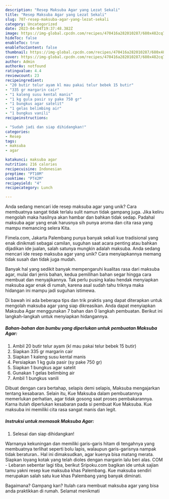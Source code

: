 ```yaml
---
description: "Resep Maksuba Agar yang Lezat Sekali"
title: "Resep Maksuba Agar yang Lezat Sekali"
slug: 707-resep-maksuba-agar-yang-lezat-sekali
category: Uncategorized
date: 2023-04-04T19:37:48.382Z
image: https://img-global.cpcdn.com/recipes/470416a282010287/680x482cq70/maksuba-agar-foto-resep-utama.jpg
hideToc: false
enableToc: true
enableTocContent: false
thumbnail: https://img-global.cpcdn.com/recipes/470416a282010287/680x482cq70/maksuba-agar-foto-resep-utama.jpg
cover: https://img-global.cpcdn.com/recipes/470416a282010287/680x482cq70/maksuba-agar-foto-resep-utama.jpg
author: Admin
authorAv: notfound
ratingvalue: 4.4
reviewcount: 23
recipeingredient:
- "20 butir telur ayam kl mau pakai telur bebek 15 butir"
- "335 gr margarin cair"
- "1 kaleng susu kental manis"
- "1 kg gula pasir sy pake 750 gr"
- "1 bungkus agar satelit"
- "1 gelas belimbing air"
- "1 bungkus vanili"
recipeinstructions:

- "Sudah jadi dan siap dihidangkan!"
categories:
- Resep
tags:
- maksuba
- agar

katakunci: maksuba agar 
nutrition: 216 calories
recipecuisine: Indonesian
preptime: "PT10M"
cooktime: "PT42M"
recipeyield: "4"
recipecategory: Lunch

---
```





Anda sedang mencari ide resep maksuba agar yang unik? Cara membuatnya sangat tidak terlalu sulit namun tidak gampang juga. Jika keliru mengolah maka hasilnya akan hambar dan bahkan tidak sedap. Padahal maksuba agar yang enak harusnya sih punya aroma dan cita rasa yang mampu memancing selera Kita.





Fimela.com, Jakarta Palembang punya banyak sekali kue tradisional yang enak dinikmati sebagai camilan, suguhan saat acara penting atau bahkan dijadikan ide jualan, salah satunya mungkin adalah maksuba. Anda sedang mencari ide resep maksuba agar yang unik? Cara menyiapkannya memang tidak susah dan tidak juga mudah.

Banyak hal yang sedikit banyak mempengaruhi kualitas rasa dari maksuba agar, mulai dari jenis bahan, kedua pemilihan bahan segar hingga cara membuat dan menyajikannya. Tak perlu pusing kalau hendak menyiapkan maksuba agar enak di rumah, karena asal sudah tahu triknya maka hidangan ini mampu jadi suguhan istimewa.






Di bawah ini ada beberapa tips dan trik praktis yang dapat diterapkan untuk mengolah maksuba agar yang siap dikreasikan. Anda dapat menyiapkan Maksuba Agar menggunakan 7 bahan dan 0 langkah pembuatan. Berikut ini langkah-langkah untuk menyiapkan hidangannya.

<!--inarticleads1-->

##### Bahan-bahan dan bumbu yang diperlukan untuk pembuatan Maksuba Agar:

1. Ambil 20 butir telur ayam (kl mau pakai telur bebek 15 butir)
1. Siapkan 335 gr margarin cair
1. Siapkan 1 kaleng susu kental manis
1. Persiapkan 1 kg gula pasir (sy pake 750 gr)
1. Siapkan 1 bungkus agar satelit
1. Gunakan 1 gelas belimbing air
1. Ambil 1 bungkus vanili


Dibuat dengan cara bertahap, selapis demi selapis, Maksuba mengajarkan tentang kesabaran. Selain itu, Kue Maksuba dalam pembuatannya memerlukan perhatian, agar tidak gosong saat proses pembakarannya. Karna itulah diperlukan kesabaran pada si pembuat Kue Maksuba. Kue maksuba ini memiliki cita rasa sangat manis dan legit. 

<!--inarticleads2-->

##### Instruksi untuk memasak Maksuba Agar:


1. Selesai dan siap dihidangkan!

Warnanya kekuningan dan memiliki garis-garis hitam di tengahnya yang membuatnya terlihat seperti bolu lapis, walaupun garis-garisnya nampak tidak beraturan.. Hal ini dimaksudkan, agar kuenya bisa matang merata. Siapkan loyang kotak yang telah dioles dengan margarin lalu beri alas. COM - Lebaran sebentar lagi tiba, berikut Sripoku.com bagikan ide untuk sajian tamu yakni resep kue maksuba khas Palembang. Kue maksuba sendiri merupakan salah satu kue khas Palembang yang banyak diminati. 

Bagaimana? Gampang kan? Itulah cara membuat maksuba agar yang bisa anda praktikkan di rumah. Selamat menikmati

